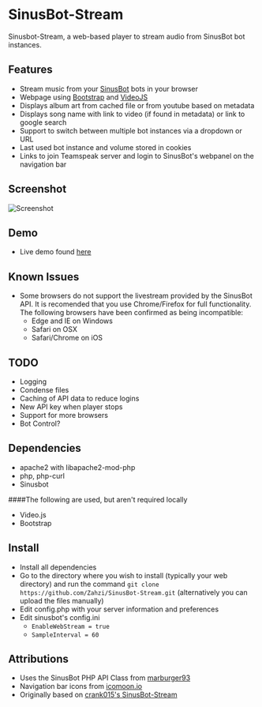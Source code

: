 # SinusBot-Stream
Sinusbot-Stream, a web-based player to stream audio from SinusBot bot instances.

## Features
- Stream music from your [SinusBot](https://www.sinusbot.com) bots in your browser
- Webpage using [Bootstrap](http://getbootstrap.com/) and [VideoJS](http://videojs.com/)
- Displays album art from cached file or from youtube based on metadata
- Displays song name with link to video (if found in metadata) or link to google search
- Support to switch between multiple bot instances via a dropdown or URL
- Last used bot instance and volume stored in cookies
- Links to join Teamspeak server and login to SinusBot's webpanel on the navigation bar

## Screenshot
![Screenshot](http://zahzi.us/screenshots/1478119632.png)


## Demo
- Live demo found [here](http://sinusbot.zahzi.us/SinusBot-Stream/)


## Known Issues
- Some browsers do not support the livestream provided by the SinusBot API. It is recomended that you use Chrome/Firefox for full functionality. The following browsers have been confirmed as being incompatible:
    - Edge and IE on Windows
    - Safari on OSX
    - Safari/Chrome on iOS

## TODO
- Logging
- Condense files
- Caching of API data to reduce logins
- New API key when player stops
- Support for more browsers
- Bot Control?

## Dependencies
- apache2 with libapache2-mod-php
- php, php-curl
- Sinusbot

####The following are used, but aren't required locally
- Video.js
- Bootstrap


## Install
- Install all dependencies
- Go to the directory where you wish to install (typically your web directory) and run the command ```git clone https://github.com/Zahzi/SinusBot-Stream.git``` (alternatively you can upload the files manually)
- Edit config.php with your server information and preferences
- Edit sinusbot's config.ini 
    - ```EnableWebStream = true```
    - ```SampleInterval = 60```


## Attributions
- Uses the SinusBot PHP API Class from [marburger93](https://github.com/marburger93/SinusBot-API-PHP-Class)
- Navigation bar icons from [icomoon.io](https://icomoon.io/)
- Originally based on [crank015's SinusBot-Stream](https://github.com/crank015/SinusBot-Stream/)

